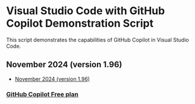 # Visual Studio Code with GitHub Copilot Demonstration Script

This script demonstrates the capabilities of GitHub Copilot in Visual Studio Code.

## November 2024 (version 1.96)

- [November 2024 (version 1.96)](https://code.visualstudio.com/updates/v1_96)

### [GitHub Copilot Free plan](https://code.visualstudio.com/updates/v1_96#_github-copilot-free-plan)
